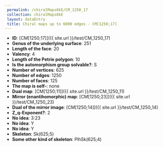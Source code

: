 ```yaml
--- 
 permalink: /chiralMaps6kE/CM_1250_17 
 collection: chiralMaps6kE
 layout: dataEntry
 title: Chiral maps up to 6000 edges - CM[1250;17]
---
```


- **ID**: [CM[1250;17]]({{ site.url }}/test/CM_1250_17)
- **Genus of the underlying surface**: 251
- **Length of the face**: 20
- **Valency**: 4
- **Length of the Petrie polygon**: 10
- **Is the automorphism group solvable?**: S
- **Number of vertices**: 625
- **Number of edges**: 1250
- **Number of faces**: 125
- **The map is self-**: none
- **Dual map**: [CM[1250;11]]({{ site.url }}/test/CM_1250_11)
- **Mirror (enantihomorphic) map**: [CM[1250;23]]({{ site.url }}/test/CM_1250_23)
- **Dual of the mirror image**: [CM[1250;14]]({{ site.url }}/test/CM_1250_14)
- **Z_q-Exponent?**: 2
- **No idea**:  3:23
- **No idea**: Y
- **No idea**: Y
- **Skeleton**: Sk(625;5)
- **Some other kind of skeleton**: PlhSk(625;4)
